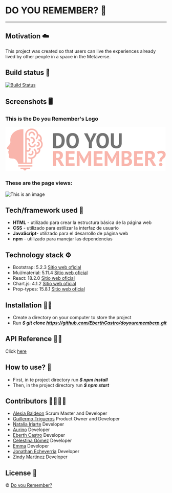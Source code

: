 # DO YOU REMEMBER? :brain:
***
## Motivation :cloud:
This project was created so that users can live the experiences already lived by other people in a space in the Metaverse.

## Build status :page_facing_up:
[![Build Status](https://travis-ci.org/user/repo.svg?branch=master)](https://github.com/EberthCastro/doyourememberp.git)

## Screenshots :desktop_computer:
### This is the Do you Remember's Logo
![This is an image](./src/assets/img/logo.png)
### These are the page views:
![This is an image]()


## Tech/framework used :electric_plug:
* **HTML** - utilizado para crear la estructura básica de la página web
* **CSS** - utilizado para estilizar la interfaz de usuario
* **JavaScript**- utilizado para el desarrollo de página web
* **npm** - utilizado para manejar las dependencias

## Technology stack :gear:
* Bootstrap: 5.2.3 [Sitio web oficial](https://getbootstrap.com/)
* Mui/material: 5.11.4 [Sitio web oficial](https://mui.com/)
* React: 18.2.0 [Sitio web oficial](https://es.reactjs.org/)
* Chart.js: 4.1.2 [Sitio web oficial](https://www.chartjs.org/)
* Prop-types: 15.8.1 [Sitio web oficial](https://www.npmjs.com/package/prop-types)

## Installation :mechanic:
* Create a directory on your computer to store the project
* Run ***$ git clone https://github.com/EberthCastro/doyourememberp.git***

## API Reference 👩‍💻
Click [here]() 

## How to use? :key:
* First, in te project directory run ***$ npm install***
* Then, in the project directory run ***$ npm start***

## Contributors :family_woman_woman_girl_girl:
* [Alesia Baldeon](https://github.com/AlesiaCoder) Scrum Master and Developer
* [Guillermo Trigueros](https://github.com/Guillermo292) Product Owner and Developer
* [Natalia Iriarte](https://github.com/Natalia-irlo) Developer
* [Aurino]() Developer
* [Eberth Castro](https://github.com/EberthCastro) Developer
* [Celestina Gómez]() Developer
* [Emma](https://github.com/emmamme447) Developer
* [Jonathan Echeverria](https://github.com/Jonathaneche) Developer
* [Zindy Martinez](https://github.com/LittleZ17) Developer


## License :closed_lock_with_key:
© [Do you Remember?]()